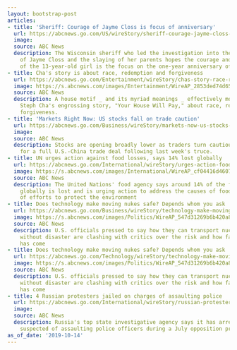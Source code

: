 ```yaml
---
layout: bootstrap-post
articles:
- title: 'Sheriff: Courage of Jayme Closs is focus of anniversary'
  url: https://abcnews.go.com/US/wireStory/sheriff-courage-jayme-closs-focus-anniversary-66261060
  image: 
  source: ABC News
  description: The Wisconsin sheriff who led the investigation into the kidnapping
    of Jayme Closs and the slaying of her parents hopes the courage and resilience
    of the 13-year-old girl is the focus on the one-year anniversary of the crimes
- title: Cha's story is about race, redemption and forgiveness
  url: https://abcnews.go.com/Entertainment/wireStory/chas-story-race-redemption-forgiveness-66261058
  image: https://s.abcnews.com/images/Entertainment/WireAP_2853ded74d654d919ec9e91f9639456f_16x9_992.jpg
  source: ABC News
  description: A house motif _ and its myriad meanings _ effectively moves throughout
    Steph Cha's engrossing story, "Your House Will Pay," about race, redemption and
    forgiveness.
- title: 'Markets Right Now: US stocks fall on trade caution'
  url: https://abcnews.go.com/Business/wireStory/markets-now-us-stocks-fall-trade-caution-66261023
  image: 
  source: ABC News
  description: Stocks are opening broadly lower as traders turn cautious about prospects
    for a full U.S.-China trade deal following last week's truce.
- title: UN urges action against food losses, says 14% lost globally
  url: https://abcnews.go.com/International/wireStory/urges-action-food-losses-14-lost-globally-66261021
  image: https://s.abcnews.com/images/International/WireAP_cf04416d4607477ab0cbaf436eeab2dc_16x9_992.jpg
  source: ABC News
  description: The United Nations' food agency says around 14% of the food produced
    globally is lost and is urging action to address the causes of food loss as part
    of efforts to protect the environment
- title: Does technology make moving nukes safe? Depends whom you ask
  url: https://abcnews.go.com/Business/wireStory/technology-make-moving-nukes-safe-depends-66260888
  image: https://s.abcnews.com/images/Politics/WireAP_547d31269b6b420a86b94396329a0d24_16x9_992.jpg
  source: ABC News
  description: U.S. officials pressed to say how they can transport nuclear waste
    without disaster are clashing with critics over the risk and how far technology
    has come
- title: Does technology make moving nukes safe? Depends whom you ask
  url: https://abcnews.go.com/Technology/wireStory/technology-make-moving-nukes-safe-depends-66260719
  image: https://s.abcnews.com/images/Politics/WireAP_547d31269b6b420a86b94396329a0d24_16x9_992.jpg
  source: ABC News
  description: U.S. officials pressed to say how they can transport nuclear waste
    without disaster are clashing with critics over the risk and how far technology
    has come
- title: 4 Russian protesters jailed on charges of assaulting police
  url: https://abcnews.go.com/International/wireStory/russian-protesters-jailed-charges-assaulting-police-66260853
  image: 
  source: ABC News
  description: Russia's top state investigative agency says it has arrested four people
    suspected of assaulting police officers during a July opposition protest in Moscow
as_of_date: '2019-10-14'
---
```


